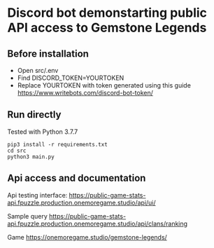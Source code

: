 # Discord bot demonstarting public API access to Gemstone Legends

## Before installation
- Open src/.env 
- Find DISCORD_TOKEN=YOURTOKEN
- Replace YOURTOKEN with token generated using this guide https://www.writebots.com/discord-bot-token/

## Run directly
Tested with Python 3.7.7
```
pip3 install -r requirements.txt
cd src
python3 main.py
```


## Api access and documentation

Api testing interface:
https://public-game-stats-api.fpuzzle.production.onemoregame.studio/api/ui/

Sample query
https://public-game-stats-api.fpuzzle.production.onemoregame.studio/api/clans/ranking

Game
https://onemoregame.studio/gemstone-legends/
